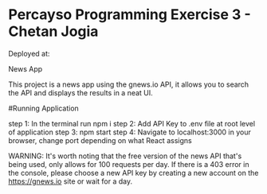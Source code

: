 # Percayso Programming Exercise 3 - Chetan Jogia


Deployed at: 

News App


This project is a news app using the gnews.io API, it allows you to search the API and displays the results in a neat UI.

#Running Application

step 1: In the terminal run npm i
step 2: Add API Key to .env file at root level of application
step 3: npm start
step 4: Navigate to localhost:3000 in your browser, change port depending on what React assigns

WARNING:
It's worth noting that the free version of the news API that's being used, only allows for 100 requests per day. If there is a 403 error in the console, please choose a new API key by creating a new account on the https://gnews.io site or wait for a day.
